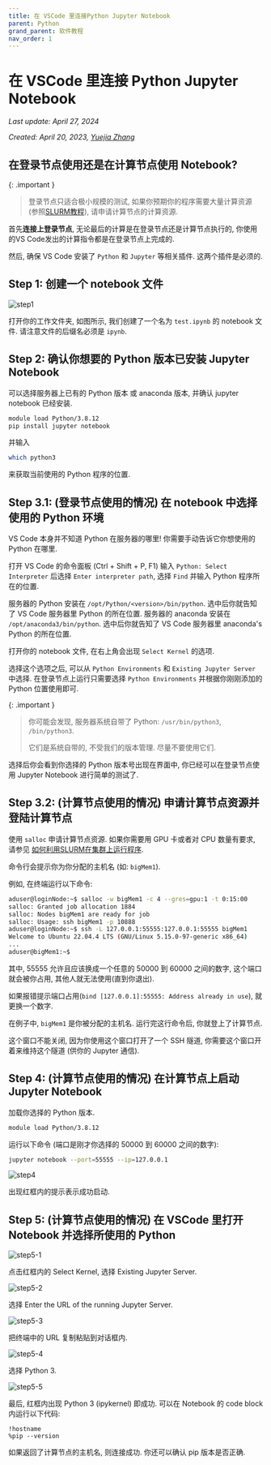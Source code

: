 ```yaml
---
title: 在 VSCode 里连接Python Jupyter Notebook
parent: Python
grand_parent: 软件教程
nav_order: 1
---
```


# 在 VSCode 里连接 Python Jupyter Notebook

*Last update: April 27, 2024*

*Created: April 20, 2023, [Yuejia Zhang](mailto:yuejiazhang21@m.fudan.edu.cn)*

## 在登录节点使用还是在计算节点使用 Notebook?

{: .important }
> 登录节点只适合极小规模的测试, 如果你预期你的程序需要大量计算资源 (参照[SLURM教程](../../you-must/slurm)), 请申请计算节点的计算资源.


首先**连接上登录节点**, 无论最后的计算是在登录节点还是计算节点执行的, 你使用的VS Code发出的计算指令都是在登录节点上完成的.

然后, 确保 VS Code 安装了 `Python` 和 `Jupyter` 等相关插件. 这两个插件是必须的.

## Step 1: 创建一个 notebook 文件

![step1](/guide/figure/python-jupyter-notebook/step1.png)

打开你的工作文件夹, 如图所示, 我们创建了一个名为 `test.ipynb` 的 notebook 文件. 请注意文件的后缀名必须是 `ipynb`.

## Step 2: 确认你想要的 Python 版本已安装 Jupyter Notebook

可以选择服务器上已有的 Python 版本 或 anaconda 版本, 并确认 jupyter notebook 已经安装.

~~~ bash
module load Python/3.8.12
pip install jupyter notebook
~~~

并输入

```bash
which python3
```

来获取当前使用的 Python 程序的位置.

## Step 3.1: (登录节点使用的情况) 在 notebook 中选择使用的 Python 环境

VS Code 本身并不知道 Python 在服务器的哪里! 你需要手动告诉它你想使用的 Python 在哪里.

打开 VS Code 的命令面板 (Ctrl + Shift + P, F1) 输入 `Python: Select Interpreter` 后选择 `Enter interpreter path`, 选择 `Find` 并输入 Python 程序所在的位置.

服务器的 Python 安装在 `/opt/Python/<version>/bin/python`. 选中后你就告知了 VS Code 服务器里 Python 的所在位置.
服务器的 anaconda 安装在 `/opt/anaconda3/bin/python`. 选中后你就告知了 VS Code 服务器里 anaconda's Python 的所在位置.

打开你的 notebook 文件, 在右上角会出现 `Select Kernel` 的选项.

选择这个选项之后, 可以从 `Python Environments` 和 `Existing Jupyter Server` 中选择. 在登录节点上运行只需要选择 `Python Environments` 并根据你刚刚添加的 Python 位置使用即可.

{: .important }
> 你可能会发现, 服务器系统自带了 Python: `/usr/bin/python3`, `/bin/python3`.
>
> 它们是系统自带的, 不受我们的版本管理. 尽量不要使用它们.

选择后你会看到你选择的 Python 版本号出现在界面中, 你已经可以在登录节点使用 Jupyter Notebook 进行简单的测试了.


## Step 3.2: (计算节点使用的情况) 申请计算节点资源并登陆计算节点

使用 `salloc` 申请计算节点资源. 如果你需要用 GPU 卡或者对 CPU 数量有要求, 请参见 [如何利用SLURM在集群上运行程序](../you-must/slurm).

命令行会提示你为你分配的主机名 (如: `bigMem1`).

例如, 在终端运行以下命令:

~~~ bash
aduser@loginNode:~$ salloc -w bigMem1 -c 4 --gres=gpu:1 -t 0:15:00
salloc: Granted job allocation 1884
salloc: Nodes bigMem1 are ready for job
salloc: Usage: ssh bigMem1 -p 10888
aduser@loginNode:~$ ssh -L 127.0.0.1:55555:127.0.0.1:55555 bigMem1
Welcome to Ubuntu 22.04.4 LTS (GNU/Linux 5.15.0-97-generic x86_64)
...
aduser@bigMem1:~$
~~~

其中, 55555 允许且应该换成一个任意的 50000 到 60000 之间的数字, 这个端口就会被你占用, 其他人就无法使用(直到你退出).

如果报错提示端口占用(`bind [127.0.0.1]:55555: Address already in use`), 就更换一个数字.

在例子中, `bigMem1` 是你被分配的主机名. 运行完这行命令后, 你就登上了计算节点.

这个窗口不能关闭, 因为你使用这个窗口打开了一个 SSH 隧道, 你需要这个窗口开着来维持这个隧道 (供你的 Jupyter 通信).


## Step 4: (计算节点使用的情况) 在计算节点上启动 Jupyter Notebook

加载你选择的 Python 版本.

~~~ bash
module load Python/3.8.12
~~~

运行以下命令 (端口是刚才你选择的 50000 到 60000 之间的数字):

~~~ bash
jupyter notebook --port=55555 --ip=127.0.0.1
~~~

![step4](/guide/figure/python-jupyter-notebook/step4.png)

出现红框内的提示表示成功启动.

## Step 5: (计算节点使用的情况) 在 VSCode 里打开 Notebook 并选择所使用的 Python

![step5-1](/guide/figure/python-jupyter-notebook/step5-1.png)

点击红框内的 Select Kernel, 选择 Existing Jupyter Server.

![step5-2](/guide/figure/python-jupyter-notebook/step5-2.png)

选择 Enter the URL of the running Jupyter Server.

![step5-3](/guide/figure/python-jupyter-notebook/step5-3.png)

把终端中的 URL 复制粘贴到对话框内.

![step5-4](/guide/figure/python-jupyter-notebook/step5-4.png)

选择 Python 3.

![step5-5](/guide/figure/python-jupyter-notebook/step5-5.png)

最后, 红框内出现 Python 3 (ipykernel) 即成功. 可以在 Notebook 的 code block 内运行以下代码:

~~~ text
!hostname
%pip --version
~~~

如果返回了计算节点的主机名, 则连接成功. 你还可以确认 pip 版本是否正确.
